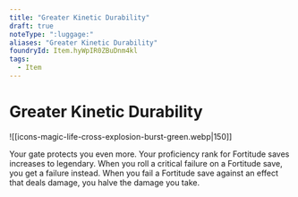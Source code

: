 ```yaml
---
title: "Greater Kinetic Durability"
draft: true
noteType: ":luggage:"
aliases: "Greater Kinetic Durability"
foundryId: Item.hyWpIR0ZBuDnm4kl
tags:
  - Item
---
```


# Greater Kinetic Durability
![[icons-magic-life-cross-explosion-burst-green.webp|150]]

Your gate protects you even more. Your proficiency rank for Fortitude saves increases to legendary. When you roll a critical failure on a Fortitude save, you get a failure instead. When you fail a Fortitude save against an effect that deals damage, you halve the damage you take.
